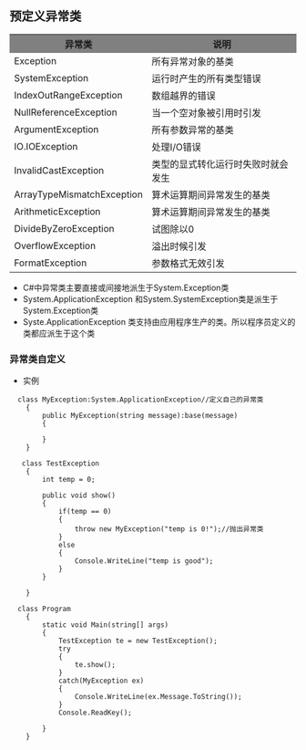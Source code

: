 ## 预定义异常类
<table class='table'>
 <tbody>
   <tr style="background-color:gray">
     <th>异常类
     <th>说明
   </tr>
   <tr>
     <td>Exception
     <td>所有异常对象的基类
   <tr>
     <td>SystemException
     <td>运行时产生的所有类型错误
   <tr>
     <td>IndexOutRangeException
     <td>数组越界的错误
   <tr>
     <td>NullReferenceException
     <td>当一个空对象被引用时引发
   <tr>
     <td>ArgumentException
     <td>所有参数异常的基类
   <tr>
     <td>IO.IOException
     <td>处理I/O错误
   <tr>
     <td>InvalidCastException 
     <td>类型的显式转化运行时失败时就会发生
   <tr>
     <td>ArrayTypeMismatchException
     <td>算术运算期间异常发生的基类
   <tr>
     <td>ArithmeticException
     <td>算术运算期间异常发生的基类
   <tr>
     <td>DivideByZeroException
     <td>试图除以0
   <tr>
      <td>OverflowException
      <td>溢出时候引发
   <tr>
     <td>FormatException
     <td>参数格式无效引发
  </tbody>
 </table>
 
 - C#中异常类主要直接或间接地派生于System.Exception类
 - System.ApplicationException 和System.SystemException类是派生于System.Exception类
 - Syste.ApplicationException 类支持由应用程序生产的类。所以程序员定义的类都应派生于这个类
 
 
### 异常类自定义

- 实例


```
  class MyException:System.ApplicationException//定义自己的异常类
    {
        public MyException(string message):base(message)
        {

        }
    }
    
   class TestException
    {
        int temp = 0;
        
        public void show()
        {
            if(temp == 0)
            {
                throw new MyException("temp is 0!");//抛出异常类
            }
            else
            {
                Console.WriteLine("temp is good");
            }
        }

    }
    
  class Program
    {
        static void Main(string[] args)
        {
            TestException te = new TestException();
            try
            {
                te.show();
            }
            catch(MyException ex)
            {
                Console.WriteLine(ex.Message.ToString());
            }
            Console.ReadKey();

        }
    }
```

